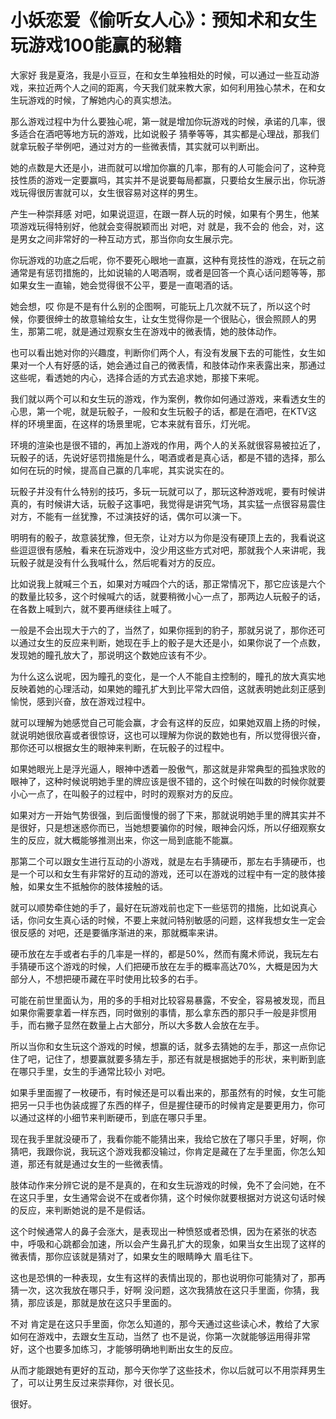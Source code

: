 # 小妖恋爱《偷听女人心》：预知术和女生玩游戏100能赢的秘籍

大家好 我是夏洛，我是小豆豆，在和女生单独相处的时候，可以通过一些互动游戏，来拉近两个人之间的距离，今天我们就来教大家，如何利用独心禁术，在和女生玩游戏的时候，了解她内心的真实想法。

那么游戏过程中为什么要独心呢，第一就是增加你玩游戏的时候，承诺的几率，很多适合在酒吧等地方玩的游戏，比如说骰子 猜拳等等，其实都是心理战，那我们就拿玩骰子举例吧，通过对方的一些微表情，其实就可以判断出。

她的点数是大还是小，进而就可以增加你赢的几率，那有的人可能会问了，这种竞技性质的游戏一定要赢吗，其实并不是说要每局都赢，只要给女生展示出，你玩游戏玩得很厉害就可以，女生很容易对这样的男生。

产生一种崇拜感 对吧，如果说逗逗，在跟一群人玩的时候，如果有个男生，他某项游戏玩得特别好，他就会变得脱颖而出 对吧，对 就是，我不会的 他会，对，这是男女之间非常好的一种互动方式，那当你向女生展示完。

你玩游戏的功底之后呢，你不要死心眼地一直赢，这种有竞技性的游戏，在玩之前通常是有惩罚措施的，比如说输的人喝酒啊，或者是回答一个真心话问题等等，那如果女生一直输，她会觉得很不公平，要是一直喝酒的话。

她会想，哎 你是不是有什么别的企图啊，可能玩上几次就不玩了，所以这个时候，你要很绅士的故意输给女生，让女生觉得你是一个很贴心，很会照顾人的男生，那第二呢，就是通过观察女生在游戏中的微表情，她的肢体动作。

也可以看出她对你的兴趣度，判断你们两个人，有没有发展下去的可能性，女生如果对一个人有好感的话，她会通过自己的微表情，和肢体动作来表露出来，那通过这些呢，看透她的内心，选择合适的方式去追求她，那接下来呢。

我们就以两个可以和女生玩的游戏，作为案例，教你如何通过游戏，来看透女生的心思，第一个呢，就是玩骰子，一般和女生玩骰子的话，都是在酒吧，在KTV这样的环境里面，在这样的场景里呢，它本来就有音乐，灯光呢。

环境的渲染也是很不错的，再加上游戏的作用，两个人的关系就很容易被拉近了，玩骰子的话，先说好惩罚措施是什么，喝酒或者是真心话，都是不错的选择，那么如何在玩的时候，提高自己赢的几率呢，其实说实在的。

玩骰子并没有什么特别的技巧，多玩一玩就可以了，那玩这种游戏呢，要有时候讲真的，有时候讲大话，玩骰子这事吧，我觉得是讲究气场，其实猛一点很容易震住对方，不能有一丝犹豫，不过演技好的话，偶尔可以演一下。

明明有的骰子，故意装犹豫，但无奈，让对方以为你是没有硬顶上去的，我看说这些逗逗很有感触，看来在玩游戏中，没少用这些方式对吧，那就我个人来讲呢，我玩骰子就是没有什么我喊什么，然后呢看对方的反应。

比如说我上就喊三个五，如果对方喊四个六的话，那正常情况下，那它应该是六个的数量比较多，这个时候喊六的话，就要稍微小心一点了，那两边人玩骰子的话，在各数上喊到六，就不要再继续往上喊了。

一般是不会出现大于六的了，当然了，如果你摇到的豹子，那就另说了，那你还可以通过女生的反应来判断，她现在手上的骰子是大还是小，如果你说了一个点数，发现她的瞳孔放大了，那说明这个数她应该有不少。

为什么这么说呢，因为瞳孔的变化，是一个人不能自主控制的，瞳孔的放大真实地反映着她的心理活动，如果她的瞳孔扩大到比平常大四倍，这就表明她此刻正感到愉悦，感到兴奋，放在游戏过程中。

就可以理解为她感觉自己可能会赢，才会有这样的反应，如果她双眉上扬的时候，就说明她很欣喜或者很惊讶，这也可以理解为你说的数她也有，所以觉得很兴奋，那你还可以根据女生的眼神来判断，在玩骰子的过程中。

如果她眼光上是浮光逼人，眼神中透着一股傲气，那这就是非常典型的孤独求败的眼神了，这种时候说明她手里的牌应该是很不错的，这个时候在叫数的时候你就要小心一点了，在叫骰子的过程中，时时的观察对方的反应。

如果对方一开始气势很强，到后面慢慢的弱了下来，那就说明她手里的牌其实并不是很好，只是想迷惑你而已，当她想要骗你的时候，眼神会闪烁，所以仔细观察女生的反应，就大概能够推测出来，你这一局到底能不能赢。

那第二个可以跟女生进行互动的小游戏，就是左右手猜硬币，那左右手猜硬币，也是一个可以和女生有非常好的互动的游戏，还可以在游戏的过程中有一定的肢体接触，如果女生不抵触你的肢体接触的话。

就可以顺势牵住她的手了，最好在玩游戏前也定下一些惩罚的措施，比如说真心话，你问女生真心话的时候，不要上来就问特别敏感的问题，这样我想女生一定会很反感的 对吧，还是要循序渐进的来，那就概率来讲。

硬币放在左手或者右手的几率是一样的，都是50%，然而有魔术师说，我玩左右手猜硬币这个游戏的时候，人们把硬币放在左手的概率高达70%，大概是因为大部分人，不想把硬币藏在平时使用比较多的右手。

可能在前世里面认为，用的多的手相对比较容易暴露，不安全，容易被发现，而且如果你需要拿着一样东西，同时做别的事情，那么拿东西的那只手一般是非惯用手，而右撇子显然在数量上占大部分，所以大多数人会放在左手。

所以当你和女生玩这个游戏的时候，想赢的话，就多去猜她的左手，那这一点你记住了吧，记住了，想要赢就要多猜左手，那还有就是根据她手的形状，来判断到底在哪只手里，女生的手通常比较小 对吧。

如果手里面握了一枚硬币，有时候还是可以看出来的，那虽然有的时候，女生可能把另一只手也伪装成握了东西的样子，但是握住硬币的时候肯定是要更用力，你可以通过这样的小细节来判断硬币，到底在哪只手里。

现在我手里就没硬币了，我看你能不能猜出来，我给它放在了哪只手里，好啊，你猜吧，我跟你说，我玩这个游戏我都没输过，你肯定是藏在了左手里面，你怎么知道，那还有就是通过女生的一些微表情。

肢体动作来分辨它说的是不是真的，在和女生玩游戏的时候，免不了会问她，在不在这只手里，女生通常会说不在或者你猜，这个时候你就要根据对方说这句话时候的反应，来判断她说的是不是假话。

这个时候通常人的鼻子会涨大，是表现出一种愤怒或者恐惧，因为在紧张的状态中，呼吸和心跳都会加速，所以会产生鼻孔扩大的现象，如果当女生出现了这样的微表情，那你应该就是猜对了，如果女生的眼睛睁大 眉毛往下。

这也是恐惧的一种表现，女生有这样的表情出现的，那也说明你可能猜对了，那再猜一次，这次我放在哪只手，好啊 没问题，这次我猜放在这只手里面，你猜，我猜，那应该是，那就是放在这只手里面的。

不对 肯定是在这只手里面，你怎么知道的，那今天通过这些读心术，教给了大家如何在游戏中，去跟女生互动，当然了 也不是说，你第一次就能够运用得非常好，这个也要多加练习，才能够明确地判断出女生的反应。

从而才能跟她有更好的互动，那今天你学了这些技术，你以后就可以不用崇拜男生了，可以让男生反过来崇拜你，对 很长见。

很好。